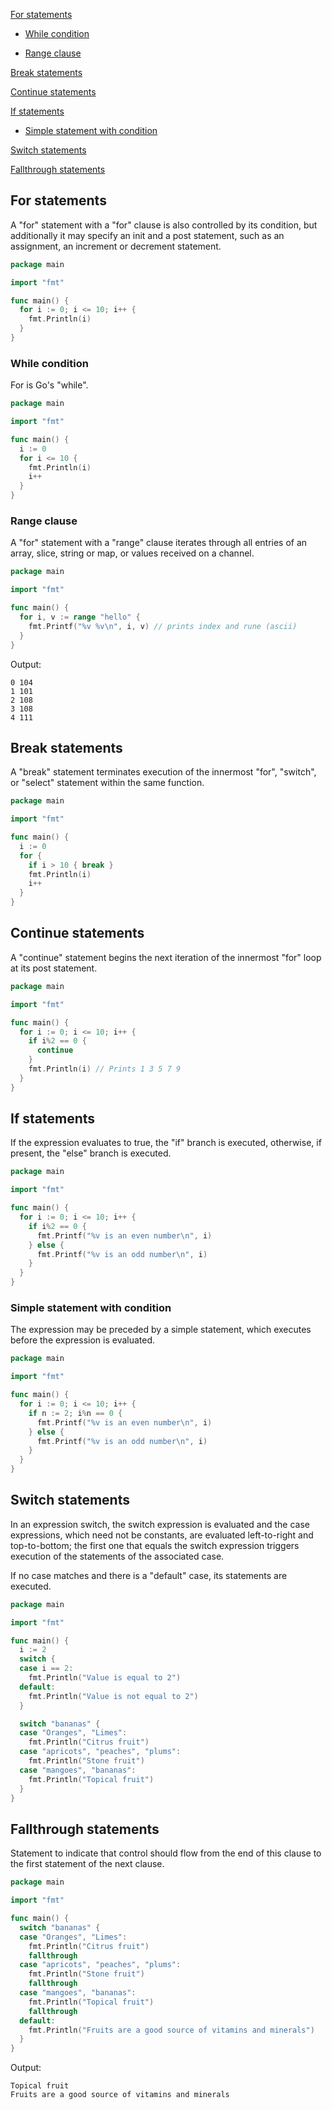 [For statements](#for-statements)

- [While condition](#while-condition)

- [Range clause](#range-clause)

[Break statements](#break-statements)

[Continue statements](#continue-statements)

[If statements](#if-statements)

- [Simple statement with condition](#simple-statement-with-condition)

[Switch statements](#switch-statements)

[Fallthrough statements](#fallthrough-statements)

## For statements

A "for" statement with a "for" clause is also controlled by its condition, but additionally it may specify an init and a post statement, such as an assignment, an increment or decrement statement.

```go
package main

import "fmt"

func main() {
  for i := 0; i <= 10; i++ {
    fmt.Println(i)
  }
}
```

### While condition

For is Go's "while".

```go
package main

import "fmt"

func main() {
  i := 0
  for i <= 10 {
    fmt.Println(i)
    i++
  }
}
```

### Range clause

A "for" statement with a "range" clause iterates through all entries of an array, slice, string or map, or values received on a channel.

```go
package main

import "fmt"

func main() {
  for i, v := range "hello" {
    fmt.Printf("%v %v\n", i, v) // prints index and rune (ascii)
  }
}
```

Output:

```text
0 104
1 101
2 108
3 108
4 111
```

## Break statements

A "break" statement terminates execution of the innermost "for", "switch", or "select" statement within the same function.

```go
package main

import "fmt"

func main() {
  i := 0
  for {
    if i > 10 { break }
    fmt.Println(i)
    i++
  }
}
```

## Continue statements

A "continue" statement begins the next iteration of the innermost "for" loop at its post statement.

```go
package main

import "fmt"

func main() {
  for i := 0; i <= 10; i++ {
    if i%2 == 0 {
      continue
    }
    fmt.Println(i) // Prints 1 3 5 7 9
  }
}
```

## If statements

If the expression evaluates to true, the "if" branch is executed, otherwise, if present, the "else" branch is executed.

```go
package main

import "fmt"

func main() {
  for i := 0; i <= 10; i++ {
    if i%2 == 0 {
      fmt.Printf("%v is an even number\n", i)
    } else {
      fmt.Printf("%v is an odd number\n", i)
    }
  }
}
```

### Simple statement with condition

The expression may be preceded by a simple statement, which executes before the expression is evaluated.

```go
package main

import "fmt"

func main() {
  for i := 0; i <= 10; i++ {
    if n := 2; i%n == 0 {
      fmt.Printf("%v is an even number\n", i)
    } else {
      fmt.Printf("%v is an odd number\n", i)
    }
  }
}
```

## Switch statements

In an expression switch, the switch expression is evaluated and the case expressions, which need not be constants, are evaluated left-to-right and top-to-bottom; the first one that equals the switch expression triggers execution of the statements of the associated case.

If no case matches and there is a "default" case, its statements are executed.

```go
package main

import "fmt"

func main() {
  i := 2
  switch {
  case i == 2:
    fmt.Println("Value is equal to 2")
  default:
    fmt.Println("Value is not equal to 2")
  }

  switch "bananas" {
  case "Oranges", "Limes":
    fmt.Println("Citrus fruit")
  case "apricots", "peaches", "plums":
    fmt.Println("Stone fruit")
  case "mangoes", "bananas":
    fmt.Println("Topical fruit")
  }
}

```

## Fallthrough statements

Statement to indicate that control should flow from the end of this clause to the first statement of the next clause.

```go
package main

import "fmt"

func main() {
  switch "bananas" {
  case "Oranges", "Limes":
    fmt.Println("Citrus fruit")
    fallthrough
  case "apricots", "peaches", "plums":
    fmt.Println("Stone fruit")
    fallthrough
  case "mangoes", "bananas":
    fmt.Println("Topical fruit")
    fallthrough
  default:
    fmt.Println("Fruits are a good source of vitamins and minerals")
  }
}
```

Output:

```text
Topical fruit
Fruits are a good source of vitamins and minerals
```
